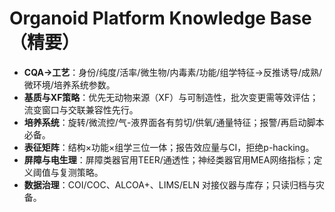 # Organoid Platform Knowledge Base（精要）

- **CQA→工艺**：身份/纯度/活率/微生物/内毒素/功能/组学特征→反推诱导/成熟/微环境/培养系统参数。
- **基质与XF策略**：优先无动物来源（XF）与可制造性，批次变更需等效评估；流变窗口与交联兼容性先行。
- **培养系统**：旋转/微流控/气-液界面各有剪切/供氧/通量特征；报警/再启动脚本必备。
- **表征矩阵**：结构×功能×组学三位一体；报告效应量与CI，拒绝p-hacking。
- **屏障与电生理**：屏障类器官用TEER/通透性；神经类器官用MEA网络指标；定义阈值与复测策略。
- **数据治理**：COI/COC、ALCOA+、LIMS/ELN 对接仪器与库存；只读归档与灾备。
